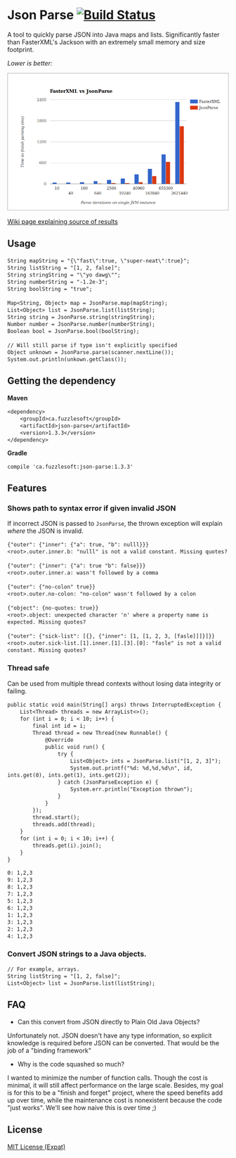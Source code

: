 # Json Parse [![Build Status](https://travis-ci.org/mitchhentges/json-parse.svg?branch=master)](https://travis-ci.org/mitchhentges/json-parse)

A tool to quickly parse JSON into Java maps and lists. Significantly faster than FasterXML's
Jackson with an extremely small memory and size footprint.

_Lower is better:_

![](resources/comparison-v1.3.0.png)

[Wiki page explaining source of results](https://github.com/mitchhentges/json-parse/wiki/Comparison-with-FasterXML-Jackson)

## Usage

```
String mapString = "{\"fast\":true, \"super-neat\":true}";
String listString = "[1, 2, false]";
String stringString = "\"yo dawg\"";
String numberString = "-1.2e-3";
String boolString = "true";

Map<String, Object> map = JsonParse.map(mapString);
List<Object> list = JsonParse.list(listString);
String string = JsonParse.string(stringString);
Number number = JsonParse.number(numberString);
Boolean bool = JsonParse.bool(boolString);

// Will still parse if type isn't explicitly specified
Object unknown = JsonParse.parse(scanner.nextLine());
System.out.println(unkown.getClass());
```

## Getting the dependency

**Maven**
```
<dependency>
    <groupId>ca.fuzzlesoft</groupId>
    <artifactId>json-parse</artifactId>
    <version>1.3.3</version>
</dependency>
```

**Gradle**
```
compile 'ca.fuzzlesoft:json-parse:1.3.3'
```

## Features

### Shows path to syntax error if given invalid JSON

If incorrect JSON is passed to `JsonParse`, the thrown exception will explain _where_ the JSON is invalid.

```
{"outer": {"inner": {"a": true, "b": nulll}}}
<root>.outer.inner.b: "nulll" is not a valid constant. Missing quotes?

{"outer": {"inner": {"a": true "b": false}}}
<root>.outer.inner.a: wasn't followed by a comma

{"outer": {"no-colon" true}}
<root>.outer.no-colon: "no-colon" wasn't followed by a colon

{"object": {no-quotes: true}}
<root>.object: unexpected character 'n' where a property name is expected. Missing quotes?

{"outer": {"sick-list": [{}, {"inner": [1, [1, 2, 3, [fasle]]]}]}}
<root>.outer.sick-list.[1].inner.[1].[3].[0]: "fasle" is not a valid constant. Missing quotes?
```


### Thread safe

Can be used from multiple thread contexts without losing data integrity or failing.

```
public static void main(String[] args) throws InterruptedException {
    List<Thread> threads = new ArrayList<>();
    for (int i = 0; i < 10; i++) {
        final int id = i;
        Thread thread = new Thread(new Runnable() {
            @Override
            public void run() {
                try {
                    List<Object> ints = JsonParse.list("[1, 2, 3]");
                    System.out.printf("%d: %d,%d,%d\n", id, ints.get(0), ints.get(1), ints.get(2));
                } catch (JsonParseException e) {
                    System.err.println("Exception thrown");
                }
            }
        });
        thread.start();
        threads.add(thread);
    }
    for (int i = 0; i < 10; i++) {
        threads.get(i).join();
    }
}
```

```
0: 1,2,3
9: 1,2,3
8: 1,2,3
7: 1,2,3
5: 1,2,3
6: 1,2,3
1: 1,2,3
3: 1,2,3
2: 1,2,3
4: 1,2,3
```

### Convert JSON strings to a Java objects.


```
// For example, arrays.
String listString = "[1, 2, false]";
List<Object> list = JsonParse.list(listString);
```

## FAQ

* Can this convert from JSON directly to Plain Old Java Objects?

Unfortunately not. JSON doesn't have any type information, so explicit knowledge is required before JSON can be
converted. That would be the job of a "binding framework"

* Why is the code squashed so much?

I wanted to minimize the number of function calls. Though the cost is minimal, it will still affect performance
on the large scale. Besides, my goal is for this to be a "finish and forget" project, where the speed benefits
add up over time, while the maintenance cost is nonexistent because the code "just works". We'll see how naive this
is over time ;)

## License
[MIT License (Expat)](http://www.opensource.org/licenses/mit-license.php)

